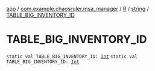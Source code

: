 [app](../../../index.md) / [com.example.chaosruler.msa_manager](../../index.md) / [R](../index.md) / [string](index.md) / [TABLE_BIG_INVENTORY_ID](.)

# TABLE_BIG_INVENTORY_ID

`static val TABLE_BIG_INVENTORY_ID: `[`Int`](https://kotlinlang.org/api/latest/jvm/stdlib/kotlin/-int/index.html)
`static val TABLE_BIG_INVENTORY_ID: `[`Int`](https://kotlinlang.org/api/latest/jvm/stdlib/kotlin/-int/index.html)